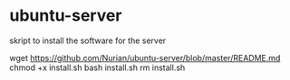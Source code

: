 # ubuntu-server
skript to install the software for the server

wget https://github.com/Nurian/ubuntu-server/blob/master/README.md
chmod +x install.sh
bash install.sh
rm install.sh
